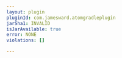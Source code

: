 ```yaml
---
layout: plugin
pluginId: com.jamesward.atomgradleplugin
jarSha1: INVALID
isJarAvailable: true
error: NONE
violations: []

---
```

